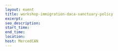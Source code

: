 ```yaml
---
layout: event
title: workshop-immigration-daca-sanctuary-policy
excerpt:
seo_description:
start_time:
end_time:
location:
host: MercedCAN
---
```

